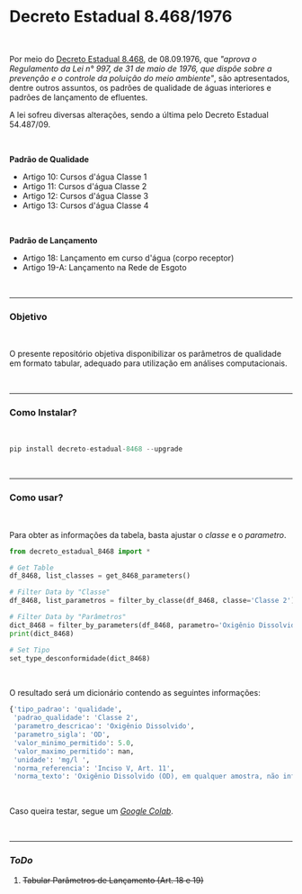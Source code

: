 # Decreto Estadual 8.468/1976

<br>

Por meio do [Decreto Estadual 8.468](https://www.cetesb.sp.gov.br/Institucional/documentos/Dec8468.pdf), de 08.09.1976, que *"aprova o Regulamento da Lei n° 997, de 31 de maio de 1976, que dispõe sobre a prevenção e o controle da poluição do meio ambiente"*, são aptresentados, dentre outros assuntos, os padrões de qualidade de águas interiores e padrões de lançamento de efluentes.

A lei sofreu diversas alterações, sendo a última pelo Decreto Estadual 54.487/09.

<br>

**Padrão de Qualidade**

- Artigo 10: Cursos d'água Classe 1
- Artigo 11: Cursos d'água Classe 2
- Artigo 12: Cursos d'água Classe 3
- Artigo 13: Cursos d'água Classe 4

<br>

**Padrão de Lançamento**

- Artigo 18: Lançamento em curso d'água (corpo receptor)
- Artigo 19-A: Lançamento na Rede de Esgoto

<br>

----

### Objetivo

<br>

O presente repositório objetiva disponibilizar os parâmetros de qualidade em formato tabular, adequado para utilização em análises computacionais.

<br>

----

### Como Instalar?

<br>

```python
pip install decreto-estadual-8468 --upgrade
```

<br>

----

### Como usar?

<br>

Para obter as informações da tabela, basta ajustar o *classe* e o *parametro*.

```python
from decreto_estadual_8468 import *

# Get Table
df_8468, list_classes = get_8468_parameters()

# Filter Data by "Classe"
df_8468, list_parametros = filter_by_classe(df_8468, classe='Classe 2')

# Filter Data by "Parâmetros"
dict_8468 = filter_by_parameters(df_8468, parametro='Oxigênio Dissolvido')
print(dict_8468)

# Set Tipo
set_type_desconformidade(dict_8468)
```

<br>

O resultado será um dicionário contendo as seguintes informações:

```python
{'tipo_padrao': 'qualidade',
 'padrao_qualidade': 'Classe 2',
 'parametro_descricao': 'Oxigênio Dissolvido',
 'parametro_sigla': 'OD',
 'valor_minimo_permitido': 5.0,
 'valor_maximo_permitido': nan,
 'unidade': 'mg/l ',
 'norma_referencia': 'Inciso V, Art. 11',
 'norma_texto': 'Oxigênio Dissolvido (OD), em qualquer amostra, não inferior a 5 mg/l (cinco miligramas por litro)'}
 ```

<br>

Caso queira testar, segue um [*Google Colab*](https://colab.research.google.com/drive/1QZjsB6i8w_BAyMm3z4CB0_liSYOFQpdy).

<br>

----

### *ToDo*

1. <strike>Tabular Parâmetros de Lançamento (Art. 18 e 19)</strike>
